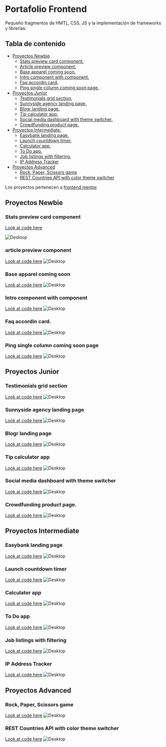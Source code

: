 # Portafolio Frontend

Pequeño fragmentos de HMTL, CSS, JS y la implementación de frameworks y librerías:

## Tabla de contenido

- [Proyectos Newbie](#proyectos-newbie)
  - [Stats preview card component.](#stats-preview-card-component)
  - [Article preview component.](#article-preview-component)
  - [Base apparel coming soon.](#base-apparel-coming-soon)
  - [Intro component with component.](#intro-component-with-component)
  - [Faq accordin card.](#faq-accordin-card)
  - [Ping single column coming soon page.](#ping-single-column-coming-soon-page)
- [Proyectos Junior](#proyectos-junior)
  - [Testimonials grid section.](#testimonials-grid-section)
  - [Sunnyside agency landing page.](#sunnyside-agency-landing-page)
  - [Blogr landing page.](#interactive-pricing-component)
  - [Tip calculator app.](#fylo-data-storage-component)
  - [Social media dashboard with theme switcher.](#social-media-dashboard-with-theme-switcher)
  - [Crowdfunding product page.](#crowdfunding-product-page)
- [Proyectos Intermediate.](#proyectos-intermediate)
  - [Easybank landing page.](#easybank-landing-page)
  - [Launch countdown timer.](#launch-countdown-timer)
  - [Calculator app.](#calculator-app)
  - [To Do app.](#todo-app)
  - [Job listings with filtering.](#job-listings-with-filtering)
  - [IP Address Tracker](#ip-address-tracker)
- [Proyectos Advanced](#proyectos-advanced)
  - [Rock, Paper, Scissors game](#rock-paper-scissors-game)
  - [REST Countries API with color theme switcher](#rest-countries-api-with-color-theme-switcher)

Los proyectos pertenecen a [frontend mentor](https://www.frontendmentor.io/).

## Proyectos Newbie

### Stats preview card component 
[Look at code here](https://github.com/Mooenz/frontend-portafolio/tree/main/stats-preview-card-component-main)

![Desktop](./stats-preview-card-component-main/solution-capture/Mooenz-desktop-solution.png)

### article preview component
[Look at code here](https://github.com/Mooenz/frontend-portafolio/tree/main/article-preview-component-master)
![Desktop](./article-preview-component-master/solution-capture/mooenz-desktop-solution.png)

### Base apparel coming soon 
[Look at code here](https://github.com/Mooenz/frontend-portafolio/tree/main/base-apparel-coming-soon-master)
![Desktop](./base-apparel-coming-soon-master/solution-capture/mooenz-desktop-normal-solution.png)

### Intro component with component 
[Look at code here](https://github.com/Mooenz/frontend-portafolio/tree/main/intro-component-with-signup-form-master)
![Desktop](./intro-component-with-signup-form-master/solution-capture/mooenz-desktop-solution.png)

### Faq accordin card. 
[Look at code here](https://github.com/Mooenz/frontend-portafolio/tree/main/faq-accordion-card-main)
![Desktop](./faq-accordion-card-main/solution-capture/mooenz-desktop-solution.png)

### Ping single column coming soon page 
[Look at code here](https://github.com/Mooenz/frontend-portafolio/tree/main/ping-coming-soon-page-master)
![Desktop](./ping-coming-soon-page-master/solution-capture/mooenz-desktop-solution.png)

## Proyectos Junior

### Testimonials grid section 
[Look at code here](https://github.com/Mooenz/frontend-portafolio/tree/main/testimonials-grid-section-main)
![Desktop](./testimonials-grid-section-main/solution-capture/mooenz-desktop-solution.png)

### Sunnyside agency landing page
[Look at code here](https://github.com/Mooenz/frontend-portafolio/tree/main/sunnyside-agency-landing-page-main)
![Desktop](./sunnyside-agency-landing-page-main/solution-capture/mooenz-desktop-solution.png)

### Blogr landing page 
[Look at code here](https://github.com/Mooenz/frontend-portafolio/tree/main/blogr-landing-page-main)
![Desktop](./blogr-landing-page-main/solution-capture/mooenz-desktop-solution.png)

### Tip calculator app
[Look at code here](https://github.com/Mooenz/frontend-portafolio/tree/main/tip-calculator-app)
![Desktop](./tip-calculator-app/mooenz-desktop-solution.png)

### Social media dashboard with theme switcher 
[Look at code here](https://github.com/Mooenz/frontend-portafolio/tree/main/social-media-dashboard-with-theme-switcher-master)
![Desktop](./social-media-dashboard-with-theme-switcher-master/solution-capture/mooenz-desktop-solution.png)

### Crowdfunding product page. 
[Look at code here](https://github.com/Mooenz/frontend-portafolio/tree/main/crowdfunding-product-page-main)
![Desktop](./crowdfunding-product-page-main/solution-capture/mooenz-desktop-solution.png)

## Proyectos Intermediate

### Easybank landing page 
[Look at code here]()
![Desktop](.//solution-capture/mooenz-desktop-solution.png)

### Launch countdown timer 
[Look at code here]()
![Desktop](.//solution-capture/mooenz-desktop-solution.png)

### Calculator app 
[Look at code here]()
![Desktop](.//solution-capture/mooenz-desktop-solution.png)

### To Do app
[Look at code here]()
![Desktop](.//solution-capture/mooenz-desktop-solution.png)

### Job listings with filtering 
[Look at code here]()
![Desktop](.//solution-capture/mooenz-desktop-solution.png)

### IP Address Tracker
[Look at code here]()
![Desktop](.//solution-capture/mooenz-desktop-solution.png)

## Proyectos Advanced

### Rock, Paper, Scissors game
[Look at code here]()
![Desktop](.//solution-capture/mooenz-desktop-solution.png)

### REST Countries API with color theme switcher 
[Look at code here]()
![Desktop](.//solution-capture/mooenz-desktop-solution.png)